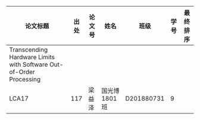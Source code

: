 
| 论文标题                                                   | 出处   | 论文号 | 姓名   |班级| 学号       | 最终排序 |
| ---------------------------------------------------------- | ------ | ------ | ------ |---|---------- | -------- |
|Transcending Hardware Limits with Software Out-of-Order Processing
 | LCA17 |117 |梁益泽 | 国光博1801班|D201880731 | 9      |

